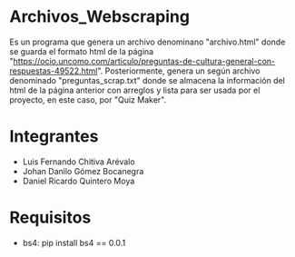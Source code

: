 # Archivos_Webscraping
Es un programa que genera un archivo denominano "archivo.html" donde se guarda el formato html de la página "https://ocio.uncomo.com/articulo/preguntas-de-cultura-general-con-respuestas-49522.html". Posteriormente, genera un según archivo denominado "preguntas_scrap.txt" donde se almacena la información del html de la página anterior con arreglos y lista para ser usada por el proyecto, en este caso, por "Quiz Maker".

# Integrantes
  - Luis Fernando Chitiva Arévalo
  - Johan Danilo Gómez Bocanegra
  - Daniel Ricardo Quintero Moya
  
# Requisitos
  - bs4: pip install bs4 == 0.0.1
